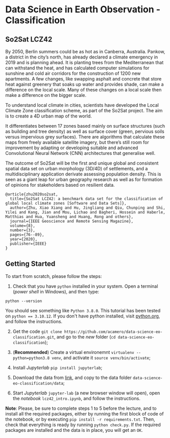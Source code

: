 # Data Science in Earth Observation - Classification


## So2Sat LCZ42

By 2050, Berlin summers could be as hot as in Canberra, Australia. Pankow, a district in the city’s north, has already declared a climate emergency in 2019 and is planning ahead. It is planting trees from the Mediterranean that can withstand the heat, and has calculated computer simulations for sunshine and cold air corridors for the construction of 1200 new apartments. A few changes, like swapping asphalt and concrete that store heat against greenery that soaks up water and provides shade, can make a difference on the local scale. Many of these changes on a local scale then make a difference on the bigger scale.

To understand local climate in cities, scientists have developed the Local Climate Zone classification scheme, as part of the So2Sat project. The aim is to create a 4D urban map of the world.

It differentiates between 17 zones based mainly on surface structures (such as building and tree density) as well as surface cover (green, pervious soils versus impervious grey surfaces). There are algorithms that calculate these maps from freely available satellite imagery, but there’s still room for improvement by adapting or developing suitable and advanced Convolutional Neural Network (CNN) architectures that generalise well.

The outcome of So2Sat will be the first and unique global and consistent spatial data set on urban morphology (3D/4D) of settlements, and a multidisciplinary application derivate assessing population density. This is seen as a giant leap for urban geography research as well as for formation of opinions for stakeholders based on resilient data.

```
@article{zhu2020so2sat,
  title={So2Sat LCZ42: a benchmark data set for the classification of global local climate zones [Software and Data Sets]},
  author={Zhu, Xiao Xiang and Hu, Jingliang and Qiu, Chunping and Shi, Yilei and Kang, Jian and Mou, Lichao and Bagheri, Hossein and Haberle, Matthias and Hua, Yuansheng and Huang, Rong and others},
  journal={IEEE Geoscience and Remote Sensing Magazine},
  volume={8},
  number={3},
  pages={76--89},
  year={2020},
  publisher={IEEE}
}
```

## Getting Started

To start from scratch, please follow the steps:

1. Check that you have `python` installed in your system. Open a terminal (*power shell* in Windows), and then type:

```
python --version
```

You should see something like `Python 3.8.0`. This tutorial has been tested on `python == 3.10.12`. If you don't have python installed, visit [python.org](https://www.python.org/downloads/), and follow the instructions.


2. Get the code `git clone https://github.com/acamero/data-science-eo-classification.git`, and go to the *new* folder (`cd data-science-eo-classification`);

3. (**Recommended**) Create a virtual environemnt `virtualenv --python=python3.8 venv`, and activate it `source venv/bin/activate`;

4. Install *Jupyterlab* `pip install jupyterlab`;

5. Download the data from [link](https://syncandshare.lrz.de/getlink/fi3eWuN4bgAnaExzushQUahm/subset_lcz42.h5), and copy to the data folder `data-science-eo-classification/data`;

6. Start *Jupyterlab* `jupyter-lab` (a new browser window will open), open the *notebook* `lcz42_intro.ipynb`, and follow the instructions.

**Note**: Please, be sure to complete steps 1 to 5 before the lecture, and to install all the required packages, either by running the first block of code of the notebook, or by executing `pip install -r requirements.txt`. Then, check that everything is ready by running `python check.py`. If the required packages are installed and the data is in place, you will get an `OK`.

